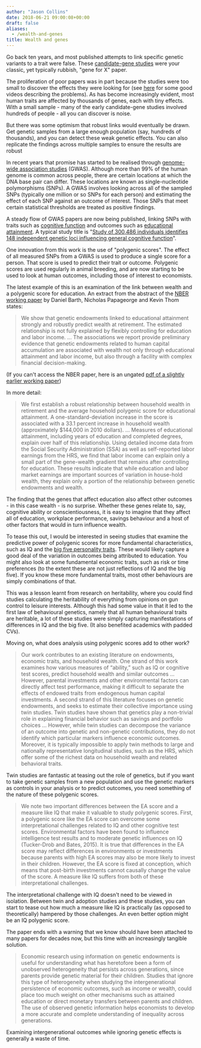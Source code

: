 ```yaml
---
author: "Jason Collins"
date: 2018-06-21 09:00:08+00:00
draft: false
aliases:
  - /wealth-and-genes
title: Wealth and genes
---
```


Go back ten years, and most published attempts to link specific genetic variants to a trait were false. These [candidate-gene studies](https://en.wikipedia.org/wiki/Candidate_gene) were your classic, yet typically rubbish, "gene for X" paper.

The proliferation of poor papers was in part because the studies were too small to discover the effects they were looking for (see [here](https://www.jasoncollins.blog/genome-wide-association-studies-and-socioeconomic-outcomes/) for some good videos describing the problems). As has become increasingly evident, most human traits are affected by thousands of genes, each with tiny effects. With a small sample - many of the early candidate-gene studies involved hundreds of people - all you can discover is noise.

But there was some optimism that robust links would eventually be drawn. Get genetic samples from a large enough population (say, hundreds of thousands), and you can detect these weak genetic effects. You can also replicate the findings across multiple samples to ensure the results are robust

In recent years that promise has started to be realised through [genome-wide association studies](https://en.m.wikipedia.org/wiki/Genome-wide_association_study) (GWAS). Although more than 99% of the human genome is common across people, there are certain locations at which the DNA base pair can differ. These locations are known as single-nucleotide polymorphisms (SNPs). A GWAS involves looking across all of the sampled SNPs (typically one million or so SNPs for each person) and estimating the effect of each SNP against an outcome of interest. Those SNPs that meet certain statistical thresholds are treated as positive findings.

A steady flow of GWAS papers are now being published, linking SNPs with traits such as [cognitive function](https://www.nature.com/articles/s41467-018-04362-x) and outcomes such as [educational attainment](https://www.nature.com/articles/nature17671). A typical study title is "[Study of 300,486 individuals identifies 148 independent genetic loci influencing general cognitive function](https://www.nature.com/articles/s41467-018-04362-x)".

One innovation from this work is the use of "polygenic scores". The effect of all measured SNPs from a GWAS is used to produce a single score for a person. That score is used to predict their trait or outcome. Polygenic scores are used regularly in animal breeding, and are now starting to be used to look at human outcomes, including those of interest to economists.

The latest example of this is an examination of the link between wealth and a polygenic score for education. An extract from the abstract of the [NBER working paper](http://www.nber.org/papers/w24642) by Daniel Barth, Nicholas Papageorge and Kevin Thom states:


<blockquote>We show that genetic endowments linked to educational attainment strongly and robustly predict wealth at retirement. The estimated relationship is not fully explained by flexibly controlling for education and labor income. ... The associations we report provide preliminary evidence that genetic endowments related to human capital accumulation are associated with wealth not only through educational attainment and labor income, but also through a facility with complex financial decision-making.

</blockquote>

(If you can't access the NBER paper, here is an ungated [pdf of a slightly earlier working paper](https://nicholaswpapageorge.files.wordpress.com/2018/05/genes_wealth.pdf))

In more detail:


<blockquote>We first establish a robust relationship between household wealth in retirement and the average household polygenic score for educational attainment. A one-standard-deviation increase in the score is associated with a 33.1 percent increase in household wealth (approximately $144,000 in 2010 dollars). ... Measures of educational attainment, including years of education and completed degrees, explain over half of this relationship. Using detailed income data from the Social Security Administration (SSA) as well as self-reported labor earnings from the HRS, we find that labor income can explain only a small part of the gene-wealth gradient that remains after controlling for education. These results indicate that while education and labor market earnings are important sources of variation in house-hold wealth, they explain only a portion of the relationship between genetic endowments and wealth.

</blockquote>

The finding that the genes that affect education also affect other outcomes - in this case wealth - is no surprise. Whether these genes relate to, say, cognitive ability or conscientiousness, it is easy to imagine that they affect all of education, workplace performance, savings behaviour and a host of other factors that would in turn influence wealth.

To tease this out, I would be interested in seeing studies that examine the predictive power of polygenic scores for more fundamental characteristics, such as IQ and the [big five personality traits](https://en.m.wikipedia.org/wiki/Big_Five_personality_traits). These would likely capture a good deal of the variation in outcomes being attributed to education. You might also look at some fundamental economic traits, such as risk or time preferences (to the extent these are not just reflections of IQ and the big five). If you know these more fundamental traits, most other behaviours are simply combinations of that.

This was a lesson learnt from research on heritability, where you could find studies calculating the heritability of everything from opinions on gun control to leisure interests. Although this had some value in that it led to the first law of behavioural genetics, namely that all human behavioural traits are heritable, a lot of these studies were simply capturing manifestations of differences in IQ and the big five. (It also benefited academics with padded CVs).

Moving on, what does analysis using polygenic scores add to other work?


<blockquote>Our work contributes to an existing literature on endowments, economic traits, and household wealth. One strand of this work examines how various measures of “ability,” such as IQ or cognitive test scores, predict household wealth and similar outcomes ... However, parental investments and other environmental factors can directly affect test performance, making it difficult to separate the effects of endowed traits from endogenous human capital investments. A second strand of this literature focuses on genetic endowments, and seeks to estimate their collective importance using twin studies. Twin studies have shown that genetics play a non-trivial role in explaining financial behavior such as savings and portfolio choices ... However, while twin studies can decompose the variance of an outcome into genetic and non-genetic contributions, they do not identify which particular markers influence economic outcomes. Moreover, it is typically impossible to apply twin methods to large and nationally representative longitudinal studies, such as the HRS, which offer some of the richest data on household wealth and related behavioral traits.

</blockquote>

Twin studies are fantastic at teasing out the role of genetics, but if you want to take genetic samples from a new population and use the genetic markers as controls in your analysis or to predict outcomes, you need something of the nature of these polygenic scores.


<blockquote>We note two important differences between the EA score and a measure like IQ that make it valuable to study polygenic scores. First, a polygenic score like the EA score can overcome some interpretational challenges related to IQ and other cognitive test scores. Environmental factors have been found to influence intelligence test results and to moderate genetic influences on IQ (Tucker-Drob and Bates, 2015). It is true that differences in the EA score may reflect differences in environments or investments because parents with high EA scores may also be more likely to invest in their children. However, the EA score is fixed at conception, which means that post-birth investments cannot causally change the value of the score. A measure like IQ suffers from both of these interpretational challenges.

</blockquote>

The interpretational challenge with IQ doesn't need to be viewed in isolation. Between twin and adoption studies and these studies, you can start to tease out how much a measure like IQ is practically (as opposed to theoretically) hampered by those challenges. An even better option might be an IQ polygenic score.

The paper ends with a warning that we know should have been attached to many papers for decades now, but this time with an increasingly tangible solution.


<blockquote>Economic research using information on genetic endowments is useful for understanding what has heretofore been a form of unobserved heterogeneity that persists across generations, since parents provide genetic material for their children. Studies that ignore this type of heterogeneity when studying the intergenerational persistence of economic outcomes, such as income or wealth, could place too much weight on other mechanisms such as attained education or direct monetary transfers between parents and children. The use of observed genetic information helps economists to develop a more accurate and complete understanding of inequality across generations.

</blockquote>

Examining intergenerational outcomes while ignoring genetic effects is generally a waste of time.
